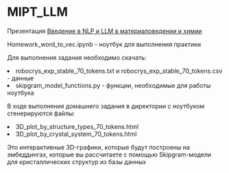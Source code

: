 # MIPT_LLM

Презентация [Введение в NLP и LLM в материаловедении и химии](https://github.com/YanaPropad/MIPT_LLM/blob/main/Введение%20в%20NLP%2C%20LLM%20%20в%20материаловедении%20и%20химии.pdf)

Homework_word_to_vec.ipynb - ноутбук для выполнения практики

Для выполнения задания необходимо скачать:
<li>robocrys_exp_stable_70_tokens.txt и robocrys_exp_stable_70_tokens.csv - данные
<li>skipgram_model_functions.py - функции, необходимые для работы ноутбука

В ходе выполнения домашнего задания в директории с ноутбуком сгенерируются файлы:
<li>3D_plot_by_structure_types_70_tokens.html
<li>3D_plot_by_crystal_system_70_tokens.html
<p>Это интерактивные 3D-графики, которые будут построены на эмбеддингах, которые вы рассчитаете с помощью Skipgram-модели для кристаллических структур из базы данных
